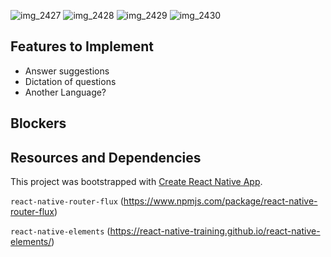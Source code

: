 ![img_2427](https://user-images.githubusercontent.com/22313410/34804596-596d670a-f62e-11e7-8d44-281510db0438.PNG)
![img_2428](https://user-images.githubusercontent.com/22313410/34804598-5b32fab4-f62e-11e7-9684-55ead6618dc1.PNG)
![img_2429](https://user-images.githubusercontent.com/22313410/34804600-5de3752c-f62e-11e7-878b-86a683a09f95.PNG)
![img_2430](https://user-images.githubusercontent.com/22313410/34804607-5f8759f2-f62e-11e7-9112-4d0ee5806064.PNG)

## Features to Implement
- Answer suggestions
- Dictation of questions
- Another Language?

## Blockers

## Resources and Dependencies

This project was bootstrapped with [Create React Native App](https://github.com/react-community/create-react-native-app).

`react-native-router-flux`
(https://www.npmjs.com/package/react-native-router-flux)

`react-native-elements`
(https://react-native-training.github.io/react-native-elements/)